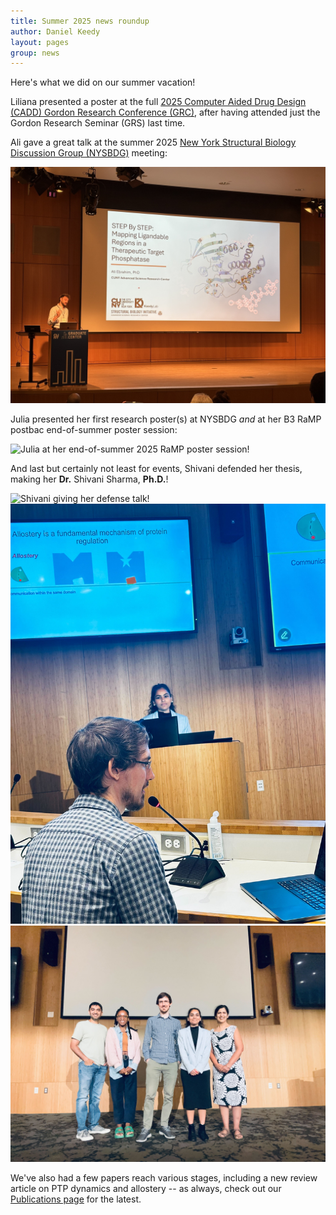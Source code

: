 ```yaml
---
title: Summer 2025 news roundup
author: Daniel Keedy
layout: pages
group: news
---
```


Here's what we did on our summer vacation!

Liliana presented a poster at the full [2025 Computer Aided Drug Design (CADD) Gordon Research Conference (GRC)](https://www.grc.org/computer-aided-drug-design-conference/2025/), after having attended just the Gordon Research Seminar (GRS) last time.

Ali gave a great talk at the summer 2025 [New York Structural Biology Discussion Group (NYSBDG)](https://bsky.app/profile/nysbdg.bsky.social) meeting:

<span class="image fit">
    <img src="/images/posts/Ali_2025_NYSBDG_talk.jpg" alt="Ali presenting his summer 2025 NYSBDG talk!" class="img-responsive">
</span>

Julia presented her first research poster(s) at NYSBDG _and_ at her B3 RaMP postbac end-of-summer poster session:

<span class="image fit">
    <img src="/images/posts/JuliaZ_2025_RaMP_poster.jpg" alt="Julia at her end-of-summer 2025 RaMP poster session!" class="img-responsive">
</span>

And last but certainly not least for events, Shivani defended her thesis, making her **Dr.** Shivani Sharma, **Ph.D.**!

<span class="image fit">
    <img src="/images/posts/SS_defense_1.jpg" alt="Shivani giving her defense talk!" class="img-responsive">
</span>

<span class="image fit">
    <img src="/images/posts/SS_defense_2.jpg" alt="Shivani fielding questions during her defense" class="img-responsive">
</span>

<span class="image fit">
    <img src="/images/posts/SS_defense_3.jpg" alt="Newly minted Dr. Shivani with her thesis committee!" class="img-responsive">
</span>

We've also had a few papers reach various stages, including a new review article on PTP dynamics and allostery -- as always, check out our [Publications page](https://keedylab.org/publications/) for the latest.
